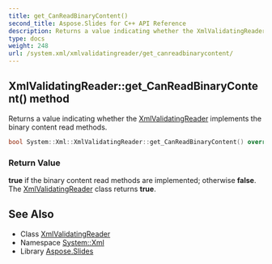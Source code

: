 ```yaml
---
title: get_CanReadBinaryContent()
second_title: Aspose.Slides for C++ API Reference
description: Returns a value indicating whether the XmlValidatingReader implements the binary content read methods.
type: docs
weight: 248
url: /system.xml/xmlvalidatingreader/get_canreadbinarycontent/
---
```

## XmlValidatingReader::get_CanReadBinaryContent() method


Returns a value indicating whether the [XmlValidatingReader](../) implements the binary content read methods.

```cpp
bool System::Xml::XmlValidatingReader::get_CanReadBinaryContent() override
```


### Return Value

**true** if the binary content read methods are implemented; otherwise **false**. The [XmlValidatingReader](../) class returns **true**.

## See Also

* Class [XmlValidatingReader](../)
* Namespace [System::Xml](../../)
* Library [Aspose.Slides](../../../)